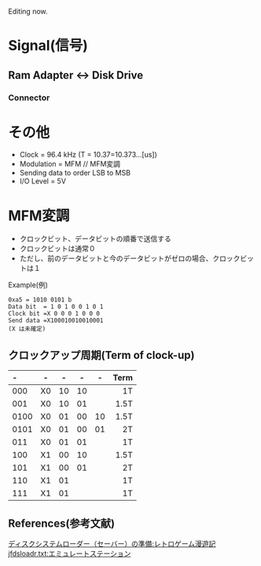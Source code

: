 Editing now.

# Signal(信号)
## Ram Adapter <-> Disk Drive
### Connector

# その他
* Clock = 96.4 kHz (T = 10.37=10.373...[us])
* Modulation = MFM  // MFM変調
* Sending data to order LSB to MSB
* I/O Level = 5V

# MFM変調
* クロックビット、データビットの順番で送信する
* クロックビットは通常０
* ただし、前のデータビットと今のデータビットがゼロの場合、クロックビットは１

Example(例)

```
0xa5 = 1010 0101 b
Data bit  = 1 0 1 0 0 1 0 1
Clock bit =X 0 0 0 1 0 0 0
Send data =X100010010010001
(X は未確定)
```

## クロックアップ周期(Term of clock-up)

|-|-|-|-|-|Term|
|:-|:-:|:-:|:-:|:-:|-:|
|000|X0|10|10||1T|
|001|X0|10|01||1.5T|
|0100|X0|01|00|10|1.5T|
|0101|X0|01|00|01|2T|
|011|X0|01|01||1T|
|100|X1|00|10||1.5T|
|101|X1|00|01||2T|
|110|X1|01|||1T|
|111|X1|01|||1T|



## References(参考文献)
[ディスクシステムローダー（セーバー）の準備:レトロゲーム漫遊記](http://kitahei88.blog.fc2.com/blog-entry-102.html)
[jfdsloadr.txt:エミュレートステーション](http://www.emusta.net/jfdsloadr.txt)
